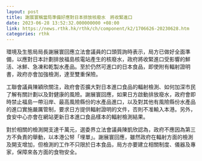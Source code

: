 ```yaml
---
layout: post
title: 謝展寰稱當局準備好應對日本排放核廢水　將收緊進口
date: 2023-06-28 13:52:32.000000000 +08:00
link: https://news.rthk.hk/rthk/ch/component/k2/1706626-20230628.htm
categories: rthk
---
```


環境及生態局局長謝展寰回應立法會議員的口頭質詢時表示，局方已做好全面準備，以應對日本計劃排放福島核電站產生的核廢水，政府將收緊進口受影響的鮮活、冰鮮、急凍和乾製水產品。至於仍然可進口的日本食品，即使附有輻射證明書，政府亦會加強檢測，達至雙重保險。

工聯會議員陳穎欣關注，政府會否擴大對日本進口食品的輻射檢測、如何加深市民了解有關計劃以及對健康的風險。謝展寰回應，如果日方啟動排放廢水，政府會即時禁止福島一帶沿岸、最高風險縣份的水產品進口，以及對其他有風險縣份水產品的進口實施嚴厲管制，要求日方提供輻射證明的文件，否則不准輸入本港。另外，食安中心亦會在網站更新日本進口食品樣本的輻射檢測結果。

對於相關的檢測開支達千萬元，選委界立法會議員陳凱欣認為，政府不應因為第三方不負責的舉動，以本港公帑「埋單」。謝展寰回應，雖然政府在輻射方面的檢測及開支增加，但檢測的工作不只限於日本食品，局方亦要建立相關制度、儀器及專家，保障來各方面的食物安全。
